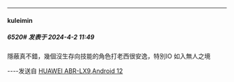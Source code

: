 ﻿
*****

####  kuleimin  
##### 6520#       发表于 2024-4-2 11:49

隱蔽真不錯，幾個沒生存向技能的角色打老西很安逸，特別IO 如入無人之境

----发送自 [HUAWEI ABR-LX9,Android 12](http://stage1.5j4m.com/?1.37)

